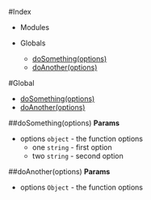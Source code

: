 #Index

* Modules

* Globals
  * [doSomething(options)](#doSomething)
  * [doAnother(options)](#doAnother)

#Global
* [doSomething(options)](#doSomething)
* [doAnother(options)](#doAnother)

<a name="doSomething"></a>
##doSomething(options)
**Params**

- options `object` - the function options
  - one `string` - first option
  - two `string` - second option

<a name="doAnother"></a>
##doAnother(options)
**Params**

- options `Object` - the function options

